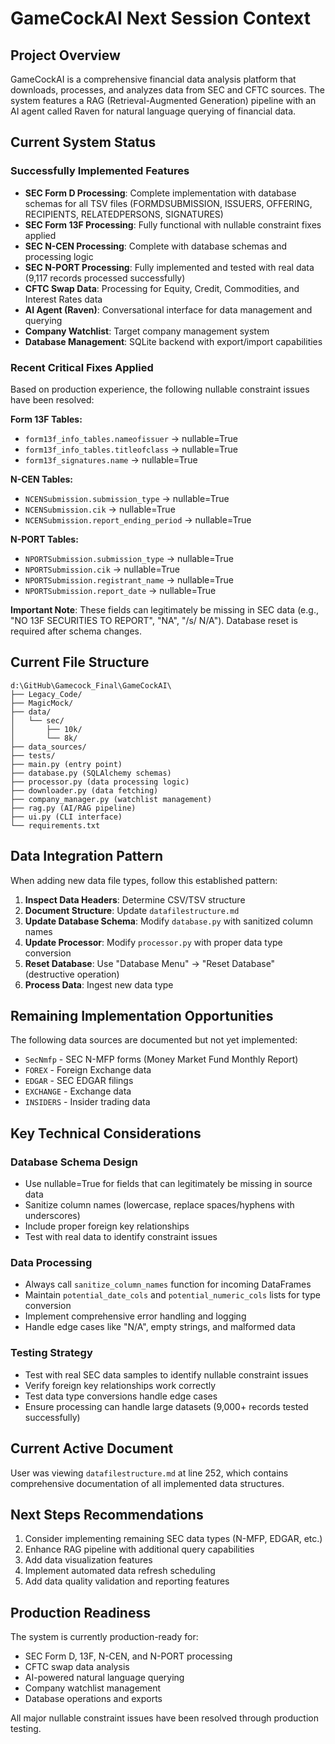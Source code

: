 # GameCockAI Next Session Context

## Project Overview
GameCockAI is a comprehensive financial data analysis platform that downloads, processes, and analyzes data from SEC and CFTC sources. The system features a RAG (Retrieval-Augmented Generation) pipeline with an AI agent called Raven for natural language querying of financial data.

## Current System Status

### Successfully Implemented Features
- **SEC Form D Processing**: Complete implementation with database schemas for all TSV files (FORMDSUBMISSION, ISSUERS, OFFERING, RECIPIENTS, RELATEDPERSONS, SIGNATURES)
- **SEC Form 13F Processing**: Fully functional with nullable constraint fixes applied
- **SEC N-CEN Processing**: Complete with database schemas and processing logic
- **SEC N-PORT Processing**: Fully implemented and tested with real data (9,117 records processed successfully)
- **CFTC Swap Data**: Processing for Equity, Credit, Commodities, and Interest Rates data
- **AI Agent (Raven)**: Conversational interface for data management and querying
- **Company Watchlist**: Target company management system
- **Database Management**: SQLite backend with export/import capabilities

### Recent Critical Fixes Applied
Based on production experience, the following nullable constraint issues have been resolved:

**Form 13F Tables:**
- `form13f_info_tables.nameofissuer` → nullable=True
- `form13f_info_tables.titleofclass` → nullable=True  
- `form13f_signatures.name` → nullable=True

**N-CEN Tables:**
- `NCENSubmission.submission_type` → nullable=True
- `NCENSubmission.cik` → nullable=True
- `NCENSubmission.report_ending_period` → nullable=True

**N-PORT Tables:**
- `NPORTSubmission.submission_type` → nullable=True
- `NPORTSubmission.cik` → nullable=True
- `NPORTSubmission.registrant_name` → nullable=True
- `NPORTSubmission.report_date` → nullable=True

**Important Note**: These fields can legitimately be missing in SEC data (e.g., "NO 13F SECURITIES TO REPORT", "NA", "/s/ N/A"). Database reset is required after schema changes.

## Current File Structure
```
d:\GitHub\Gamecock_Final\GameCockAI\
├── Legacy_Code/
├── MagicMock/
├── data/
│   └── sec/
│       ├── 10k/
│       └── 8k/
├── data_sources/
├── tests/
├── main.py (entry point)
├── database.py (SQLAlchemy schemas)
├── processor.py (data processing logic)
├── downloader.py (data fetching)
├── company_manager.py (watchlist management)
├── rag.py (AI/RAG pipeline)
├── ui.py (CLI interface)
└── requirements.txt
```

## Data Integration Pattern
When adding new data file types, follow this established pattern:

1. **Inspect Data Headers**: Determine CSV/TSV structure
2. **Document Structure**: Update `datafilestructure.md`
3. **Update Database Schema**: Modify `database.py` with sanitized column names
4. **Update Processor**: Modify `processor.py` with proper data type conversion
5. **Reset Database**: Use "Database Menu" → "Reset Database" (destructive operation)
6. **Process Data**: Ingest new data type

## Remaining Implementation Opportunities
The following data sources are documented but not yet implemented:
- `SecNmfp` - SEC N-MFP forms (Money Market Fund Monthly Report)
- `FOREX` - Foreign Exchange data
- `EDGAR` - SEC EDGAR filings
- `EXCHANGE` - Exchange data
- `INSIDERS` - Insider trading data

## Key Technical Considerations

### Database Schema Design
- Use nullable=True for fields that can legitimately be missing in source data
- Sanitize column names (lowercase, replace spaces/hyphens with underscores)
- Include proper foreign key relationships
- Test with real data to identify constraint issues

### Data Processing
- Always call `sanitize_column_names` function for incoming DataFrames
- Maintain `potential_date_cols` and `potential_numeric_cols` lists for type conversion
- Implement comprehensive error handling and logging
- Handle edge cases like "N/A", empty strings, and malformed data

### Testing Strategy
- Test with real SEC data samples to identify nullable constraint issues
- Verify foreign key relationships work correctly
- Test data type conversions handle edge cases
- Ensure processing can handle large datasets (9,000+ records tested successfully)

## Current Active Document
User was viewing `datafilestructure.md` at line 252, which contains comprehensive documentation of all implemented data structures.

## Next Steps Recommendations
1. Consider implementing remaining SEC data types (N-MFP, EDGAR, etc.)
2. Enhance RAG pipeline with additional query capabilities
3. Add data visualization features
4. Implement automated data refresh scheduling
5. Add data quality validation and reporting features

## Production Readiness
The system is currently production-ready for:
- SEC Form D, 13F, N-CEN, and N-PORT processing
- CFTC swap data analysis
- AI-powered natural language querying
- Company watchlist management
- Database operations and exports

All major nullable constraint issues have been resolved through production testing.
